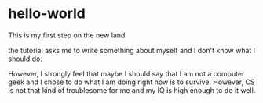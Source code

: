 # hello-world
This is my first step on the new land


the tutorial asks me to write something about myself and I don't know what I should do.

However, I strongly feel that maybe I should say that I am not a computer geek and I chose to do what I am doing right now is to survive. However, CS is not that kind of troublesome for me and my IQ is high enough to do it well.

